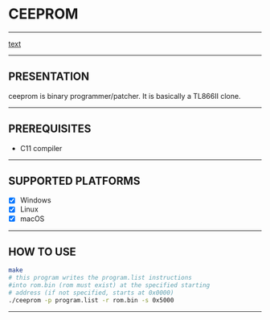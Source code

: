 # CEEPROM

---

[text](ceeprom.webp)

---

## PRESENTATION

ceeprom is binary programmer/patcher. It is basically a TL866II clone.

---

## PREREQUISITES

* C11 compiler

---

## SUPPORTED PLATFORMS

- [X] Windows
- [X] Linux
- [X] macOS

---

## HOW TO USE

```sh
make
# this program writes the program.list instructions
#into rom.bin (rom must exist) at the specified starting
# address (if not specified, starts at 0x0000)
./ceeprom -p program.list -r rom.bin -s 0x5000
```

---

